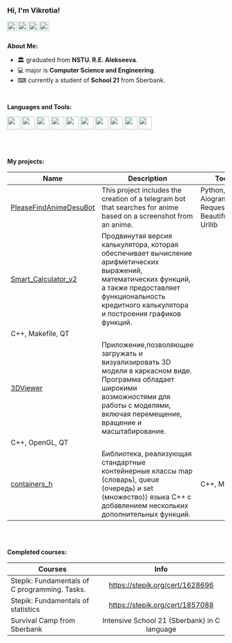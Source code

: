 ### Hi, I'm Vikrotia!

<a href="https://t.me/utheryde">
  <img align="left" alt="Telegram" width="22px" src="https://cdn-icons-png.flaticon.com/512/5968/5968940.png" />
</a>
<a href="https://instagram.com/vvikiaki">
  <img align="left" alt="Instagram" width="22px" src="https://cdn-icons-png.flaticon.com/512/5968/5968915.png" />
</a>
<a href="https://stepik.org/users/513130502">
  <img align="left" alt="Stepik" width="22px" src="https://freepngimg.com/download/letter/130174-s-letter-png-download-free.png" />
</a>
<a href="https://edu.21-school.ru/profile/utheryde@student.21-school.ru">
  <img align="left" alt="School21" width="22px" src="https://applicant.21-school.ru/7ef355add9eab8468c0818d6306cbbb8.webp" />
</a>

<br />
<br />

**About Me:**


- 🏛 graduated from **NSTU. R.E. Alekseeva**.
- 💻 major is **Computer Science and Engineering**.
- ⌨ currently a student of **School 21** from Sberbank.

<br />

**Languages and Tools:**  


<code><img height="30" src="https://cdn-icons-png.flaticon.com/512/5968/5968286.png"></code>
<code><img height="30" src="https://cdn-icons-png.flaticon.com/512/5968/5968187.png"></code>
<code><img height="30" src="https://cdn-icons-png.flaticon.com/512/5969/5969124.png"></code>
<code><img height="30" src="https://cdn-icons-png.flaticon.com/512/5968/5968336.png"></code>
<code><img height="30" src="https://cdn-icons-png.flaticon.com/512/5969/5969370.png"></code>
<code><img height="30" src="https://cdn-icons-png.flaticon.com/512/5969/5969047.png"></code>
<code><img height="30" src="https://cdn-icons-png.flaticon.com/512/5969/5969335.png"></code>
<code><img height="30" src="https://cdn-icons-png.flaticon.com/512/9811/9811407.png"></code>
<code><img height="30" src="https://cdn-icons-png.flaticon.com/512/5968/5968277.png"></code>
<code><img height="30" src="https://cdn-icons-png.flaticon.com/512/5968/5968896.png"></code>



<br />
<br />

**My projects:**


| Name | Description | Tools |
| --- | --- | --- |
| [PleaseFindAnimeDesuBot](https://github.com/Vikrotia/PleaseFindAnimeDesuBot) | This project includes the creation of a telegram bot that searches for anime based on a screenshot from an anime. | Python, Aiogram, Requests, BeautifulSoup, Urllib|
| [Smart_Calculator_v2](https://github.com/Vikrotia/Smart_Calculator_v2) | Продвинутая версия калькулятора, которая обеспечивает вычисление арифметических выражений, математических функций, а также предоставляет функциональность кредитного калькулятора и построения графиков функций.
| C++, Makefile, QT |
| [3DViewer](https://github.com/Vikrotia/3DViewer) |Приложение,позволяющее загружать и визуализировать 3D модели в каркасном виде. Программа обладает широкими возможностями для работы с моделями, включая перемещение, вращение и масштабирование.
 | С++, OpenGL, QT |
| [containers_h](https://github.com/Vikrotia/containers_h) |Библиотека, реализующая стандартные контейнерные классы map (словарь), queue (очередь) и set (множество)) языка C++ с добавлением нескольких дополнительных функций.| С++, Makefile |


<br />
<br />

**Completed courses:**

| Courses                                                                     | Info              |
| --------------------------------------------------------------------------| :---------------: |
| Stepik: Fundamentals of C programming. Tasks.                      | https://stepik.org/cert/1628696 |
| Stepik: Fundamentals of statistics                                             | https://stepik.org/cert/1857088 |
| Survival Camp from Sberbank                                     | Intensive School 21 (Sberbank) in C language |

